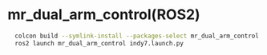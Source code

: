 # mr_dual_arm_control(ROS2)
```bash
  colcon build --symlink-install --packages-select mr_dual_arm_control
  ros2 launch mr_dual_arm_control indy7.launch.py
```

